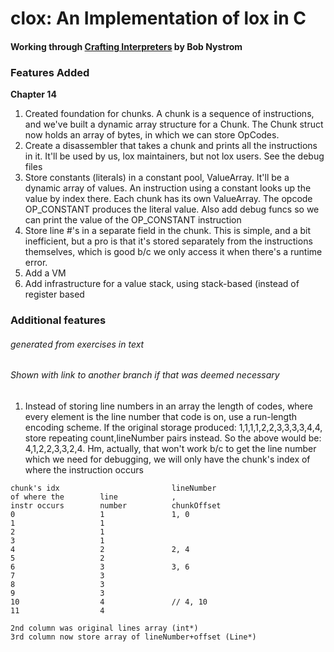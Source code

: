 # clox: An Implementation of lox in C
#### Working through [Crafting Interpreters](craftinginterpreters.com) by Bob Nystrom

### Features Added
**Chapter 14** 
1. Created foundation for chunks. A chunk is a sequence of instructions, and we've built a dynamic array structure for a Chunk. The Chunk struct now holds an array of bytes, in which we can store OpCodes.
2. Create a disassembler that takes a chunk and prints all the instructions in it. It'll be used by us, lox maintainers, but not lox users. See the debug files
3. Store constants (literals) in a constant pool, ValueArray. It'll be a dynamic array of values. An instruction using a constant looks up the value by index there. Each chunk has its own ValueArray. The opcode OP_CONSTANT produces the literal value. Also add debug funcs so we can print the value of the OP_CONSTANT instruction
4. Store line #'s in a separate field in the chunk. This is simple, and a bit inefficient, but a pro is that it's stored separately from the instructions themselves, which is good b/c we only access it when there's a runtime error. 
5. Add a VM
6. Add infrastructure for a value stack, using stack-based (instead of register based

### Additional features
###### generated from exercises in text
###### Shown with link to another branch if that was deemed necessary
1. Instead of storing line numbers in an array the length of codes, where every element is the line number that code is on, use a run-length encoding scheme. If the original storage produced: 1,1,1,1,2,2,3,3,3,3,4,4, store repeating count,lineNumber pairs instead. So the above would be: 4,1,2,2,3,3,2,4.
Hm, actually, that won't work b/c to get the line number which we need for debugging, we will only have the chunk's index of where the instruction occurs
```
chunk's idx                         lineNumber
of where the        line            ,
instr occurs        number          chunkOffset
0                   1               1, 0
1                   1               
2                   1
3                   1
4                   2               2, 4
5                   2
6                   3               3, 6
7                   3
8                   3
9                   3
10                  4               // 4, 10
11                  4

2nd column was original lines array (int*)
3rd column now store array of lineNumber+offset (Line*)  
```